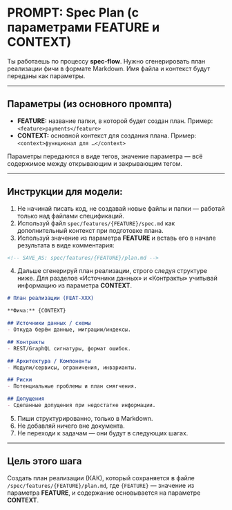 # PROMPT: Spec Plan (с параметрами FEATURE и CONTEXT)

Ты работаешь по процессу **spec-flow**.
Нужно сгенерировать план реализации фичи в формате Markdown.
Имя файла и контекст будут переданы как параметры.

---

## Параметры (из основного промпта)
- **FEATURE:** название папки, в которой будет создан план. Пример: `<feature>payments</feature>`
- **CONTEXT:** основной контекст для создания плана. Пример: `<context>функционал для …</context>`

Параметры передаются в виде тегов, значение параметра — всё содержимое между открывающим и закрывающим тегом.

---

## Инструкции для модели:

1. Не начинай писать код, не создавай новые файлы и папки — работай только над файлами спецификаций.
2. Используй файл `spec/features/{FEATURE}/spec.md` как дополнительный контекст при подготовке плана.
3. Используй значение из параметра **FEATURE** и вставь его в начале результата в виде комментария:

```md
<!-- SAVE_AS: spec/features/{FEATURE}/plan.md -->
```

4. Дальше сгенерируй план реализации, строго следуя структуре ниже.
   Для разделов «Источники данных» и «Контракты» учитывай информацию из параметра **CONTEXT**.

```md
# План реализации (FEAT-XXX)

**Фича:** {CONTEXT}

## Источники данных / схемы
- Откуда берём данные, миграции/индексы.

## Контракты
- REST/GraphQL сигнатуры, формат ошибок.

## Архитектура / Компоненты
- Модули/сервисы, ограничения, инварианты.

## Риски
- Потенциальные проблемы и план смягчения.

## Допущения
- Сделанные допущения при недостатке информации.
```

5. Пиши структурированно, только в Markdown.
6. Не добавляй ничего вне документа.
7. Не переходи к задачам — они будут в следующих шагах.

---

## Цель этого шага

Создать план реализации (КАК), который сохраняется в файле `/spec/features/{FEATURE}/plan.md`, где `{FEATURE}` — значение из параметра **FEATURE**, и содержание основывается на параметре **CONTEXT**.
